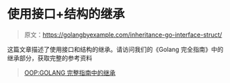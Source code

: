 # 使用接口+结构的继承

> 原文：<https://golangbyexample.com/inheritance-go-interface-struct/>

这篇文章描述了使用接口和结构的继承。请访问我们的《Golang 完全指南》中的继承部分，获取完整的参考资料



> [OOP:GOLANG 完整指南中的继承](https://golangbyexample.com/oop-inheritance-golang-complete/)

<iframe title="“OOP: Inheritance in GOLANG complete guide” — Welcome To Golang By Example" class="wp-embedded-content" sandbox="allow-scripts" security="restricted" style="position: absolute; clip: rect(1px, 1px, 1px, 1px);" src="https://golangbyexample.com/oop-inheritance-golang-complete/embed/#?secret=uytcxD6GIO" data-secret="uytcxD6GIO" width="600" height="338" frameborder="0" marginwidth="0" marginheight="0" scrolling="no"></div> <p class="has-medium-font-size">Go 通过嵌入结构或使用接口来支持继承。做这件事有不同的方法，每种方法都有一些局限性。不同的方式有:</p> <ol class="has-medium-font-size"><li>通过使用嵌入结构–父结构嵌入到子结构中。局限性在于这种方法无法进行细分。不能将子结构传递给需要基的函数。更多详情请参考此链接–<a href="https://golangbyexample.com/inheritance-go-struct/"><strong>使用 Struct </strong> </a> <strong> </strong>继承</li><li>通过使用接口-子类型是可能的，但是限制是没有办法引用公共属性。更多详情请参考此链接–<a href="https://golangbyexample.com/inheritance-go-interface/"><strong>继承使用接口</strong> </a></li><li><strong>通过使用接口+结构</strong>–这修复了上述两种方法的局限性，但一个局限性是覆盖方法是不可能的。但是有解决办法。当前帖子描述了这种方法</li></ol> <p class="has-medium-font-size"><strong>详情:</strong></p> <p class="has-medium-font-size">在这种方法中，基础结构嵌入到子结构中，并且基础结构实现公共接口的所有方法。因此子结构可以:</p> <ol class="has-medium-font-size"><li>基本结构的访问方法和属性</li><li>因为基础结构实现了公共接口的所有功能，所以公共接口本身可以用于子类型。</li></ol> <pre class="wp-block-prismatic-blocks"><code class="language-go">package main import "fmt" type iBase interface { say() } type base struct { value string } func (b *base) say() { fmt.Println(b.value) } type child struct { base //embedding style string } func check(b iBase) { b.say() } func main() { base := base{value: "somevalue"} child := &amp;child{ base: base, style: "somestyle", } child.say() check(child) } </code></pre> <p class="has-medium-font-size"><strong>输出:</strong></p> <pre class="wp-block-prismatic-blocks"><code class="language-go">somevalue somevalue </code></pre> </body> </html></iframe>